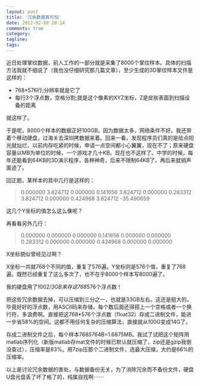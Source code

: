 ```yaml
---
layout: post
title: '冗余数据真可怕'
date: 2012-02-08 20:14
comments: true
category: 
tagline: 
tags:
---
```

    

近日处理掌纹数据，前人工作的一部分就是采集了8000个掌纹样本。具体的扫描方法我就不细说了（我也没仔细研究那几篇文章），至少生成的3D掌纹样本文件是这样的：

  * 768*576行;分辨率就是它了
  * 每行3个浮点数，空格分割;就是这个像素的XYZ坐标，Z是皮肤表面到扫描设备的距离

就这样了。

于是呢，8000个样本的数据正好100GB。因为数据太多，网络条件不好，我还带着个移动硬盘，过海关去深圳拷数据来着。回来一看，发现程序员们真的是给点阳光就灿烂，以前内存吃紧的时候，申请一点空间都小心翼翼，现在不了；原来硬盘容量以MB为单位的时候，一个游戏才几十KB，现在也不这样了。中学的时候，每年还能看到64KB的3D演示程序，各种神奇，后来不限制64KB了，再后来就销声匿迹了。

回正题，某样本的其中几行是这样的：

> 0.000000 3.824712 0.000000
> 0.141656 3.824712 0.000000
> 0.283312 3.824712 0.000000
> 0.424968 3.824712 -35.490659

这几个Y坐标的值怎么这么像呢？

再看看另外几行：

> 0.000000 0.000000 0.000000
> 0.141656 0.000000 0.000000
> 0.283312 0.000000 0.000000
> 0.424968 0.000000 0.000000

X坐标貌似曾经见过啊？

X坐标一共就768个不同的值，重复了576遍。Y坐标则是576个值，重复了768遍。既然已经重复了这么多次了，也不在乎8000个样本写8000遍了。

我的硬盘用了100*2/3GB来存这768*576个浮点数！

把这些冗余数据去掉，可以压缩到三分之一，也就是33GB左右。这还是挺大的，毕竟好好的浮点数，用ASCII码来存储，每个数后面还得搭上一个空格或者一个换行符，多浪费啊。直接把这768*576个浮点数（float32）存成二进制文件，能进一步省58%的空间。这都不用任何复杂的压缩算法，直接就从100G变成14G了。

存成二进制文件之后，每个样本768*576*4B=1.6875MB。我试了试把这个矩阵用matlab序列化（新版matlab存mat文件的时候已默认就压缩了，zip还是gzip我倒没查过），压缩率是83%。用7zip压那个二进制文件，选最大压缩，大约是66%的压缩率。

以上是讨论冗余数据的害处，与数据备份无关，为了消除冗余而不备份文件，硬盘U盘光盘丢了坏了格了的，纯属自找啊⋯⋯
